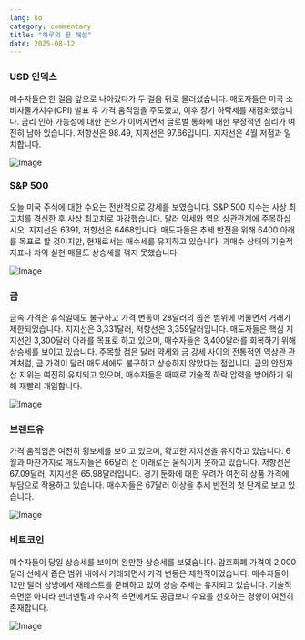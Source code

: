 ```yaml
---
lang: ko
category: commentary
title: "하루의 끝 해설"
date: 2025-08-12
---
```


### USD 인덱스

매수자들은 한 걸음 앞으로 나아갔다가 두 걸음 뒤로 물러섰습니다. 매도자들은 미국 소비자물가지수(CPI) 발표 후 가격 움직임을 주도했고, 이후 장기 하락세를 재점화했습니다. 금리 인하 가능성에 대한 논의가 이어지면서 글로벌 통화에 대한 부정적인 심리가 여전히 남아 있습니다. 저항선은 98.49, 지지선은 97.66입니다. 지지선은 4월 저점과 일치합니다.

![Image](https://markleighedu.github.io/img/Aug-2025/12-Aug-2025/usdindex.jpg)

### S&P 500

오늘 미국 주식에 대한 수요는 전반적으로 강세를 보였습니다. S&P 500 지수는 사상 최고치를 경신한 후 사상 최고치로 마감했습니다. 달러 약세와 역의 상관관계에 주목하십시오. 지지선은 6391, 저항선은 6468입니다. 매도자들은 추세 반전을 위해 6400 아래를 목표로 할 것이지만, 현재로서는 매수세를 유지하고 있습니다. 과매수 상태의 기술적 지표나 차익 실현 매물도 상승세를 꺾지 못했습니다.

![Image](https://markleighedu.github.io/img/Aug-2025/12-Aug-2025/sp500.jpg)

### 금

금속 가격은 휴식일에도 불구하고 가격 변동이 28달러의 좁은 범위에 머물면서 거래가 제한되었습니다. 지지선은 3,331달러, 저항선은 3,359달러입니다. 매도자들은 핵심 지지선인 3,300달러 아래를 목표로 하고 있으며, 매수자들은 3,400달러를 회복하기 위해 상승세를 보이고 있습니다. 주목할 점은 달러 약세와 금 강세 사이의 전통적인 역상관 관계처럼, 금 가격이 달러 매도세에도 불구하고 상승하지 않았다는 점입니다. 금의 안전자산 지위는 여전히 유지되고 있으며, 매수자들은 때때로 기술적 하락 압력을 방어하기 위해 재빨리 개입합니다.

![Image](https://markleighedu.github.io/img/Aug-2025/12-Aug-2025/gold.jpg)

### 브렌트유

가격 움직임은 여전히 횡보세를 보이고 있으며, 확고한 지지선을 유지하고 있습니다. 6월과 마찬가지로 매도자들은 66달러 선 아래로는 움직이지 못하고 있습니다. 저항선은 67.09달러, 지지선은 65.98달러입니다. 경기 둔화에 대한 우려가 여전히 상품 가격에 부담으로 작용하고 있습니다. 매수자들은 67달러 이상을 추세 반전의 첫 단계로 보고 있습니다.

![Image](https://markleighedu.github.io/img/Aug-2025/12-Aug-2025/brentoil.jpg)

### 비트코인

매수자들이 당일 상승세를 보이며 완만한 상승세를 보였습니다. 암호화폐 가격이 2,000달러 선에서 좁은 범위 내에서 거래되면서 가격 변동은 제한적이었습니다. 매수자들이 12만 달러 상방에서 재테스트를 준비하고 있어 상승 추세는 유지되고 있습니다. 기술적 측면뿐 아니라 펀더멘털과 수사적 측면에서도 공급보다 수요를 선호하는 경향이 여전히 존재합니다.

![Image](https://markleighedu.github.io/img/Aug-2025/12-Aug-2025/bitcoin.jpg)


